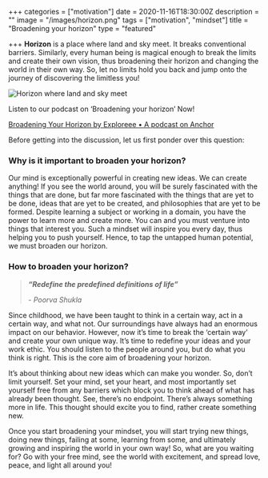 +++
categories = ["motivation"]
date = 2020-11-16T18:30:00Z
description = ""
image = "/images/horizon.png"
tags = ["motivation", "mindset"]
title = "Broadening your horizon"
type = "featured"

+++
**Horizon** is a place where land and sky meet. It breaks conventional barriers. Similarly, every human being is magical enough to break the limits and create their own vision, thus broadening their horizon and changing the world in their own way. So, let no limits hold you back and jump onto the journey of discovering the limitless you!

![Horizon where land and sky meet](/images/tech.png "Horizon")

Listen to our podcast on ‘Broadening your horizon’ Now!

[Broadening Your Horizon by Exploreee • A podcast on Anchor](https://anchor.fm/exploreee/episodes/Broadening-Your-Horizon-ehrr5g/a-a2t5ks1 "Podcast")

Before getting into the discussion, let us first ponder over this question:

### Why is it important to broaden your horizon?

Our mind is exceptionally powerful in creating new ideas. We can create anything! If you see the world around, you will be surely fascinated with the things that are done, but far more fascinated with the things that are yet to be done, ideas that are yet to be created, and philosophies that are yet to be formed. Despite learning a subject or working in a domain, you have the power to learn more and create more. You can and you must venture into things that interest you. Such a mindset will inspire you every day, thus helping you to push yourself. Hence, to tap the untapped human potential, we must broaden our horizon.

### How to broaden your horizon?

> **_“Redefine the predefined definitions of life”_** 
>
> \- _Poorva Shukla_

Since childhood, we have been taught to think in a certain way, act in a certain way, and what not. Our surroundings have always had an enormous impact on our behavior. However, now it’s time to break the ‘certain way’ and create your own unique way. It’s time to redefine your ideas and your work ethic. You should listen to the people around you, but do what you think is right. This is the core aim of broadening your horizon.

It’s about thinking about new ideas which can make you wonder. So, don’t limit yourself. Set your mind, set your heart, and most importantly set yourself free from any barriers which block you to think ahead of what has already been thought. See, there’s no endpoint. There’s always something more in life. This thought should excite you to find, rather create something new.

Once you start broadening your mindset, you will start trying new things, doing new things, failing at some, learning from some, and ultimately growing and inspiring the world in your own way! So, what are you waiting for? Go with your free mind, see the world with excitement, and spread love, peace, and light all around you!